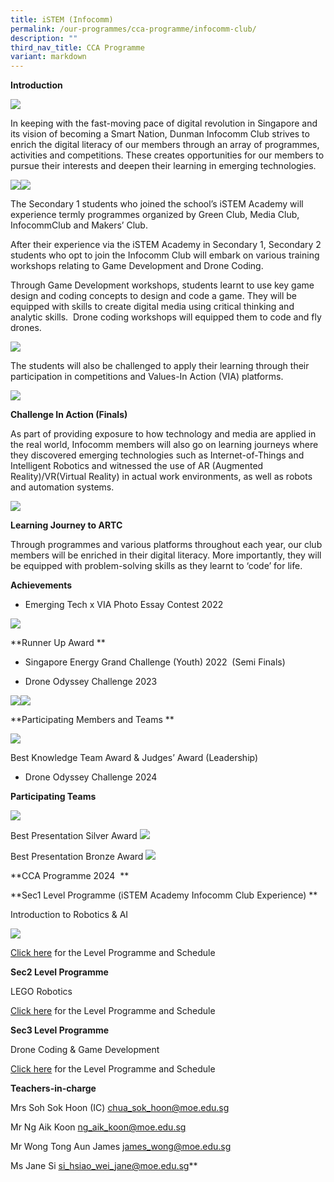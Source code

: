 ```yaml
---
title: iSTEM (Infocomm)
permalink: /our-programmes/cca-programme/infocomm-club/
description: ""
third_nav_title: CCA Programme
variant: markdown
---
```

**Introduction**
 

![](/images/CCA%20Photos/Pic_1_Infocomm_Noticeboard.jpg)

In keeping with the fast-moving pace of digital revolution in Singapore and its vision of becoming a Smart Nation, Dunman Infocomm Club strives to enrich the digital literacy of our members through an array of programmes, activities and competitions. These creates opportunities for our members to pursue their interests and deepen their learning in emerging technologies.

  
![](/images/Pic_2_Infocomm_Team___CCA_Fair.jpg)![](/images/Pic_3_Sec2_Workshop.jpg)

The Secondary 1 students who joined the school’s iSTEM Academy will experience termly programmes organized by Green Club, Media Club, InfocommClub and Makers’ Club. 
  
After their experience via the iSTEM Academy in Secondary 1, Secondary 2 students who opt to join the Infocomm Club will embark on various training workshops relating to Game Development and Drone Coding. 

Through Game Development workshops, students learnt to use key game design and coding concepts to design and code a game. They will be equipped with skills to create digital media using critical thinking and analytic skills.  Drone coding workshops will equipped them to code and fly drones.

![](/images/CCA%20Photos/Infocomm%20Club/Pic_4_Student_Work.jpg)

The students will also be challenged to apply their learning through their participation in competitions and Values-In Action (VIA) platforms. 

![](/images/CCA%20Photos/Pic_5_DOC_Final__Challenge_In_Action_.jpg)  

**Challenge In Action (Finals)**
 

As part of providing exposure to how technology and media are applied in the real world, Infocomm members will also go on learning journeys where they discovered emerging technologies such as Internet-of-Things and Intelligent Robotics and witnessed the use of AR (Augmented Reality)/VR(Virtual Reality) in actual work environments, as well as robots and automation systems. 

![](/images/CCA%20Photos/Pic_6_Learning_Journey_to_ARTC.jpg)

**Learning Journey to ARTC**

Through programmes and various platforms throughout each year, our club members will be enriched in their digital literacy. More importantly, they will be equipped with problem-solving skills as they learnt to ‘code’ for life. 

  
**Achievements**

*   Emerging Tech x VIA Photo Essay Contest 2022 
    
![](/images/CCA%20Photos/Infocomm%20Club/Pic_7_VIA_Photo_Essay_Contest_2022a.jpg)


**Runner Up Award  **

*   Singapore Energy Grand Challenge (Youth) 2022  (Semi Finals)  

*   Drone Odyssey Challenge 2023
    
![](/images/CCA%20Photos/Pic_8_Participants_of_DOC.jpg)![](/images/CCA%20Photos/Infocomm%20Club/Pic_9_DOC_Teams.jpg)

**Participating Members and Teams **

![](/images/CCA%20Photos/Infocomm%20Club/Pic_10_Award_Winners_of_DOCa.jpg)

Best Knowledge Team Award & Judges’ Award (Leadership)

*   Drone Odyssey Challenge 2024
    

**Participating Teams**

![](/images/CCA%20Photos/Infocomm%20Club/Pic_11_Participating_Teams_2024z.jpg)
  

Best Presentation Silver Award 
![](/images/CCA%20Photos/Infocomm%20Club/Pic_13_Best_Presentation_Silver_Award_2024a.jpg)

Best Presentation Bronze Award
![](/images/CCA%20Photos/Infocomm%20Club/Pic_14_Best_Presentation_Bronze_Award_2024a.jpg)

 
**CCA Programme 2024 
**


**Sec1 Level Programme (iSTEM Academy Infocomm Club Experience) **

Introduction to Robotics & AI

![](/images/CCA%20Photos/Infocomm%20Club/Pic_15_Sec1_iSTEM_Programme__Students_Work_a.png)

 
[Click here](https://drive.google.com/file/d/1RJvwP4HfwmBcYe12TM3OxU2YapiGgbRc/view?usp=sharing) for the Level Programme and Schedule

  
**Sec2 Level Programme**

LEGO Robotics 

  

[Click here](https://drive.google.com/file/d/1G9IBis2riHVD5Xg1S7Y9GQEEgaTswwG2/view?usp=sharing) for the Level Programme and Schedule

  

**Sec3 Level Programme**

Drone Coding & Game Development

  

[Click here](https://drive.google.com/file/d/1vSLBMsb6yB4CsmzrrBSksfGQEI_UT-0X/view?usp=sharing) for the Level Programme and Schedule

  

**Teachers-in-charge**

Mrs Soh Sok Hoon (IC) [chua\_sok\_hoon@moe.edu.sg](mailto:chua_sok_hoon@moe.edu.sg) 

Mr Ng Aik Koon [ng\_aik\_koon@moe.edu.sg](mailto:ng_aik_koon@moe.edu.sg) 

Mr Wong Tong Aun James [james\_wong@moe.edu.sg](mailto:james_wong@moe.edu.sg)

Ms Jane Si [si\_hsiao\_wei\_jane@moe.edu.sg](mailto:si_hsiao_wei_jane@moe.edu.sg)**